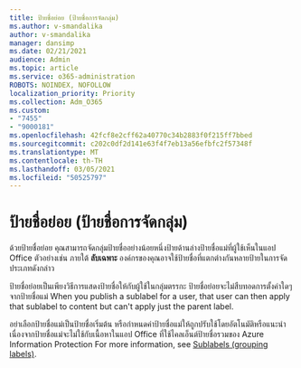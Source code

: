```yaml
---
title: ป้ายชื่อย่อย (ป้ายชื่อการจัดกลุ่ม)
ms.author: v-smandalika
author: v-smandalika
manager: dansimp
ms.date: 02/21/2021
audience: Admin
ms.topic: article
ms.service: o365-administration
ROBOTS: NOINDEX, NOFOLLOW
localization_priority: Priority
ms.collection: Adm_O365
ms.custom:
- "7455"
- "9000181"
ms.openlocfilehash: 42fcf8e2cff62a40770c34b2883f0f215ff7bbed
ms.sourcegitcommit: c202c0df2d141e63f4f7eb13a56efbfc2f57348f
ms.translationtype: MT
ms.contentlocale: th-TH
ms.lasthandoff: 03/05/2021
ms.locfileid: "50525797"
---
```

# <a name="sublabels-grouping-labels"></a>ป้ายชื่อย่อย (ป้ายชื่อการจัดกลุ่ม)

ด้วยป้ายชื่อย่อย คุณสามารถจัดกลุ่มป้ายชื่ออย่างน้อยหนึ่งป้ายด้านล่างป้ายชื่อแม่ที่ผู้ใช้เห็นในแอป Office ตัวอย่างเช่น ภายใต้ **ลับเฉพาะ** องค์กรของคุณอาจใช้ป้ายชื่อที่แตกต่างกันหลายป้ายในการจัดประเภทดังกล่าว

ป้ายชื่อย่อยเป็นเพียงวิธีการแสดงป้ายชื่อให้กับผู้ใช้ในกลุ่มตรรกะ ป้ายชื่อย่อยจะไม่สืบทอดการตั้งค่าใดๆ จากป้ายชื่อแม่ When you publish a sublabel for a user, that user can then apply that sublabel to content but can't apply just the parent label.

อย่าเลือกป้ายชื่อแม่เป็นป้ายชื่อเริ่มต้น หรือกําหนดค่าป้ายชื่อแม่ให้ถูกปรับใช้โดยอัตโนมัติหรือแนะนํา เนื่องจากป้ายชื่อแม่จะไม่ใช้กับเนื้อหาในแอป Office ที่ใช้ไคลเอ็นต์ป้ายชื่อรวมของ Azure Information Protection For more information, see [Sublabels (grouping labels)](https://docs.microsoft.com/microsoft-365/compliance/sensitivity-labels).